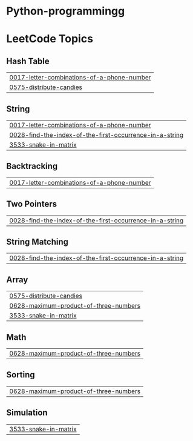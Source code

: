# Python-programmingg
<!---LeetCode Topics Start-->
# LeetCode Topics
## Hash Table
|  |
| ------- |
| [0017-letter-combinations-of-a-phone-number](https://github.com/Aishjainam-coder/Python-programming_DSA/tree/master/0017-letter-combinations-of-a-phone-number) |
| [0575-distribute-candies](https://github.com/Aishjainam-coder/Python-programming_DSA/tree/master/0575-distribute-candies) |
## String
|  |
| ------- |
| [0017-letter-combinations-of-a-phone-number](https://github.com/Aishjainam-coder/Python-programming_DSA/tree/master/0017-letter-combinations-of-a-phone-number) |
| [0028-find-the-index-of-the-first-occurrence-in-a-string](https://github.com/Aishjainam-coder/Python-programming_DSA/tree/master/0028-find-the-index-of-the-first-occurrence-in-a-string) |
| [3533-snake-in-matrix](https://github.com/Aishjainam-coder/Python-programming_DSA/tree/master/3533-snake-in-matrix) |
## Backtracking
|  |
| ------- |
| [0017-letter-combinations-of-a-phone-number](https://github.com/Aishjainam-coder/Python-programming_DSA/tree/master/0017-letter-combinations-of-a-phone-number) |
## Two Pointers
|  |
| ------- |
| [0028-find-the-index-of-the-first-occurrence-in-a-string](https://github.com/Aishjainam-coder/Python-programming_DSA/tree/master/0028-find-the-index-of-the-first-occurrence-in-a-string) |
## String Matching
|  |
| ------- |
| [0028-find-the-index-of-the-first-occurrence-in-a-string](https://github.com/Aishjainam-coder/Python-programming_DSA/tree/master/0028-find-the-index-of-the-first-occurrence-in-a-string) |
## Array
|  |
| ------- |
| [0575-distribute-candies](https://github.com/Aishjainam-coder/Python-programming_DSA/tree/master/0575-distribute-candies) |
| [0628-maximum-product-of-three-numbers](https://github.com/Aishjainam-coder/Python-programming_DSA/tree/master/0628-maximum-product-of-three-numbers) |
| [3533-snake-in-matrix](https://github.com/Aishjainam-coder/Python-programming_DSA/tree/master/3533-snake-in-matrix) |
## Math
|  |
| ------- |
| [0628-maximum-product-of-three-numbers](https://github.com/Aishjainam-coder/Python-programming_DSA/tree/master/0628-maximum-product-of-three-numbers) |
## Sorting
|  |
| ------- |
| [0628-maximum-product-of-three-numbers](https://github.com/Aishjainam-coder/Python-programming_DSA/tree/master/0628-maximum-product-of-three-numbers) |
## Simulation
|  |
| ------- |
| [3533-snake-in-matrix](https://github.com/Aishjainam-coder/Python-programming_DSA/tree/master/3533-snake-in-matrix) |
<!---LeetCode Topics End-->